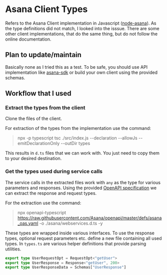 # Asana Client Types
Refers to the Asana Client implementation in Javascript ([node-asana](https://github.com/Asana/node-asana/)). As the type definitions did not match, I looked into the isssue. There are some other client implementations, that do the same thing, but do not follow the online documentation.

## Plan to update/maintain
Basically none as I tried this as a test. To be safe, you should use API implementation like [asana-sdk](https://github.com/pliancy/asana-sdk) or build your own client using the provided schemas.

## Workflow that I used

### Extract the types from the client
Clone the files of the client.

For extraction of the types from the implementation use the command:
> npx -p typescript tsc ./src/index.js --declaration --allowJs --emitDeclarationOnly --outDir types

This results in `d.ts` files that we can work with. You just need to copy them to your desired destination.


### Get the types used during service calls
The service calls in the extracted files work with `any` as the type for various parameters and responses. Using the provided [OpenAPI specification](https://raw.githubusercontent.com/Asana/openapi/master/defs/asana_oas.yaml) we can extract the response and request types.

For the extraction use the command:
> npx openapi-typescript https://raw.githubusercontent.com/Asana/openapi/master/defs/asana_oas.yaml -o ./asana/webservices.d.ts -y

These types are wrapped inside various interfaces. To use the response types, optional request parameters etc. define a new file containing all used types. In `types.ts` are various helper definitions that provide parsing utilities.

```typescript
export type UserRequestOpt = RequestOpt<"getUser">
export type UserResponse = Response<"getUser", 200>
export type UserResponseData = Schemas["UserResponse"]
```